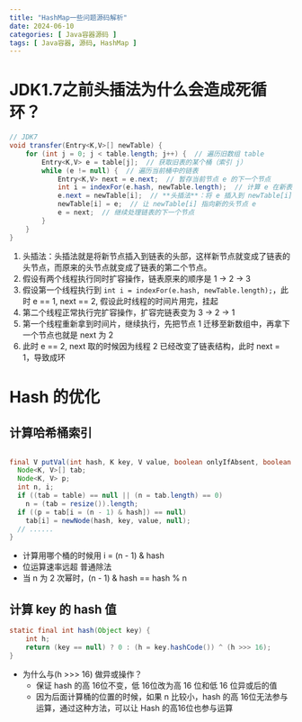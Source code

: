 ```yaml
---
title: "HashMap一些问题源码解析"
date: 2024-06-10
categories: [ Java容器源码 ]
tags: [ Java容器, 源码, HashMap ]
---
```


# JDK1.7之前头插法为什么会造成死循环？

```java
// JDK7
void transfer(Entry<K,V>[] newTable) {  
    for (int j = 0; j < table.length; j++) {  // 遍历旧数组 table
        Entry<K,V> e = table[j];  // 获取旧表的某个桶（索引 j）
        while (e != null) {  // 遍历当前桶中的链表
            Entry<K,V> next = e.next;  // 暂存当前节点 e 的下一个节点
            int i = indexFor(e.hash, newTable.length);  // 计算 e 在新表中的索引
            e.next = newTable[i];  // **头插法**：将 e 插入到 newTable[i] 链表头部
            newTable[i] = e;  // 让 newTable[i] 指向新的头节点 e
            e = next;  // 继续处理链表的下一个节点
        }
    }
}
```

1. 头插法：头插法就是将新节点插入到链表的头部，这样新节点就变成了链表的头节点，而原来的头节点就变成了链表的第二个节点。
2. 假设有两个线程执行同时扩容操作，链表原来的顺序是 1 -> 2 -> 3
3. 假设第一个线程执行到 `int i = indexFor(e.hash, newTable.length);`，此时 e == 1, next == 2, 假设此时线程的时间片用完，挂起
4. 第二个线程正常执行完扩容操作，扩容完链表变为 3 -> 2 -> 1
5. 第一个线程重新拿到时间片，继续执行，先把节点 1 迁移至新数组中，再拿下一个节点也就是 next 为 2
6. 此时 e == 2, next 取的时候因为线程 2 已经改变了链表结构，此时 next = 1，导致成环


# Hash 的优化

## 计算哈希桶索引

```java

final V putVal(int hash, K key, V value, boolean onlyIfAbsent, boolean evict) {
  Node<K, V>[] tab;
  Node<K, V> p;
  int n, i;
  if ((tab = table) == null || (n = tab.length) == 0)
    n = (tab = resize()).length;
  if ((p = tab[i = (n - 1) & hash]) == null)
    tab[i] = newNode(hash, key, value, null);
  // ......
}
```

- 计算用哪个桶的时候用 i = (n - 1) & hash
- 位运算速率远超 普通除法
- 当 n 为 2 次幂时，(n - 1) & hash  == hash % n


## 计算 key 的 hash 值
```java
static final int hash(Object key) {
    int h;
    return (key == null) ? 0 : (h = key.hashCode()) ^ (h >>> 16);
}
```

- 为什么与(h >>> 16) 做异或操作？
  - 保证 hash 的高 16位不变，低 16位改为高 16 位和低 16 位异或后的值
  - 因为后面计算桶的位置的时候，如果 n 比较小，hash 的高 16位无法参与运算，通过这种方法，可以让 Hash 的高16位也参与运算





